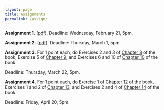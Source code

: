 ```yaml
---
layout: page
title: Assignments
permalink: /assign/
---
```


**Assignment 1.** ([pdf](/assets/assign1.pdf)). Deadline: Wednesday, February 21, 5pm.

**Assignment 2.** ([pdf](/assets/assign2.pdf)). Deadline: Thursday, March 1, 5pm.

**Assignment 3.**  For 1 point each,
do Exercises 2 and 3 of [Chapter 8] of the book,
Exercise 5 of [Chapter 9],
and Exercises 6 and 10 of [Chapter 10] of the book.

Deadline: Thursday, March 22, 5pm.

**Assignment 4.**  For 1 point each,
do
Exercise 1 of [Chapter 12] of the book,
Exercises 1 and 2 of [Chapter 13],
and Exercises 2 and 4 of [Chapter 14] of the book.

Deadline: Friday, April 20, 5pm.


[Chapter 8]: https://www.cs.cornell.edu/home/kleinber/networks-book/networks-book-ch08.pdf
[Chapter 9]: https://www.cs.cornell.edu/home/kleinber/networks-book/networks-book-ch09.pdf
[Chapter 10]: https://www.cs.cornell.edu/home/kleinber/networks-book/networks-book-ch10.pdf
[Chapter 12]: https://www.cs.cornell.edu/home/kleinber/networks-book/networks-book-ch12.pdf
[Chapter 13]: https://www.cs.cornell.edu/home/kleinber/networks-book/networks-book-ch13.pdf
[Chapter 14]: https://www.cs.cornell.edu/home/kleinber/networks-book/networks-book-ch14.pdf



